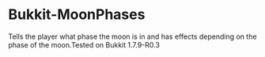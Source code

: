 # Bukkit-MoonPhases
Tells the player what phase the moon is in and has effects depending on the phase of the moon.Tested on Bukkit 1.7.9-R0.3
